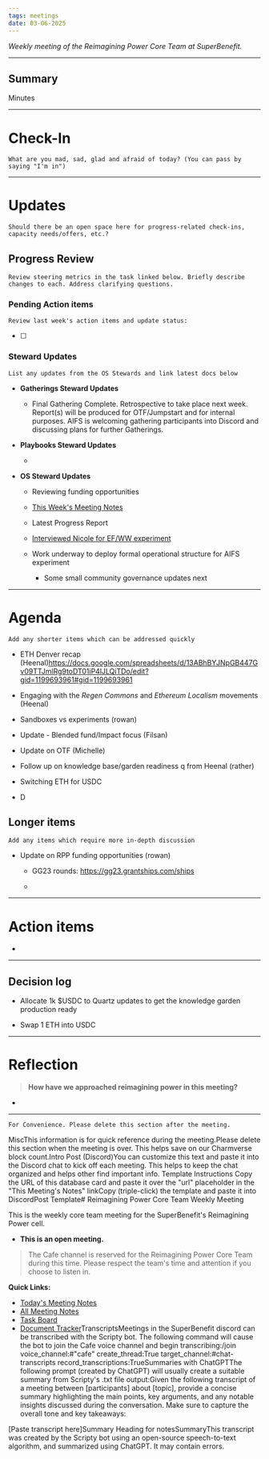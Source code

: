 ```yaml
---
tags: meetings
date: 03-06-2025
---
```

_Weekly meeting of the Reimagining Power Core Team at SuperBenefit._

---

## Summary

Minutes 

---

# Check-In

`What are you mad, sad, glad and afraid of today? (You can pass by saying "I'm in")`

---

# Updates

`Should there be an open space here for progress-related check-ins, capacity needs/offers, etc.?`

## Progress Review

`Review steering metrics in the task linked below. Briefly describe changes to each. Address clarifying questions.`

   

### Pending Action items

`Review last week's action items and update status:`

- [ ]  

### Steward Updates

`List any updates from the OS Stewards and link latest docs below`

- **Gatherings Steward Updates**

  - Final Gathering Complete. Retrospective to take place next week. Report(s) will be produced for OTF/Jumpstart and for internal purposes. AIFS is welcoming gathering participants into Discord and discussing plans for further Gatherings.

- **Playbooks Steward Updates**

  - 

- **OS Steward Updates**

  - Reviewing funding opportunities

  - [This Week's Meeting Notes](https://app.charmverse.io/superbenefit/rpp-os-stewards-meeting-29-4-3-25-49497920947078344)

  - Latest Progress Report

  - [Interviewed Nicole for EF/WW experiment](https://app.charmverse.io/superbenefit/equality-fund-experiment-mapping-12822297909348257)

  - Work underway to deploy formal operational structure for AIFS experiment

    - Some small community governance updates next

---

# Agenda

`Add any shorter items which can be addressed quickly`

- ETH Denver recap (Heenal)https://docs.google.com/spreadsheets/d/13ABhBYJNpGB447Gv09TTJmlRg9toDT01iP4lJLQiTDo/edit?gid=1199693961#gid=1199693961

- Engaging with the _Regen Commons_ and _Ethereum Localism_ movements (Heenal)

- Sandboxes vs experiments (rowan)

- Update - Blended fund/Impact focus (Filsan)

- Update on OTF (Michelle)

- Follow up on knowledge base/garden readiness q from Heenal (rather)

- Switching ETH for USDC

- D

## Longer items

`Add any items which require more in-depth discussion`

- Update on RPP funding opportunities (rowan)

  - GG23 rounds: https://gg23.grantships.com/ships

  - 

---

# Action items

- 

---

## Decision log

- Allocate 1k $USDC to Quartz updates to get the knowledge garden production ready

- Swap 1 ETH into USDC

---

# Reflection 

> **How have we approached reimagining power in this meeting?**

-  

---

`For Convenience. Please delete this section after the meeting.`

MiscThis information is for quick reference during the meeting.Please delete this section when the meeting is over. This helps save on our Charmverse block count.Intro Post (Discord)You can customize this text and paste it into the Discord chat to kick off each meeting. This helps to keep the chat organized and helps other find important info. Template Instructions Copy the URL of this database card and paste it over the "url" placeholder in the "This Meeting's Notes" linkCopy (triple-click) the template and paste it into DiscordPost Template# Reimagining Power Core Team Weekly Meeting

This is the weekly core team meeting for the SuperBenefit's Reimagining Power cell.

- __This is an **open** meeting.__  
> The Cafe channel is reserved for the Reimagining Power Core Team during this time. Please respect the team's time and attention if you choose to listen in.

**Quick Links:**
- [Today's Meeting Notes](url)  
- [All Meeting Notes](https://app.charmverse.io/superbenefit/meeting-notes-reimagining-power-9995214806368862)  
- [Task Board](https://app.charmverse.io/superbenefit/task-board-reimagining-power-18270894134568505)
- [Document Tracker](https://app.charmverse.io/superbenefit/documents-reimagining-power-8236079332321762)TranscriptsMeetings in the SuperBenefit discord can be transcribed with the Scripty bot. The following command will cause the bot to join the Cafe voice channel and begin transcribing:/join voice_channel:#"cafe" create_thread:True target_channel:#chat-transcripts record_transcriptions:TrueSummaries with ChatGPTThe following prompt (created by ChatGPT) will usually create a suitable summary from Scripty's .txt file output:Given the following transcript of a meeting between [participants] about [topic], provide a concise summary highlighting the main points, key arguments, and any notable insights discussed during the conversation. Make sure to capture the overall tone and key takeaways:

[Paste transcript here]Summary Heading for notesSummaryThis transcript was created by the Scripty bot using an open-source speech-to-text algorithm, and summarized using ChatGPT. It may contain errors.<Paste summary here>

# 